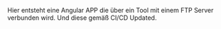 Hier entsteht eine Angular APP die über ein Tool mit einem FTP Server verbunden wird. Und diese gemäß CI/CD Updated.
